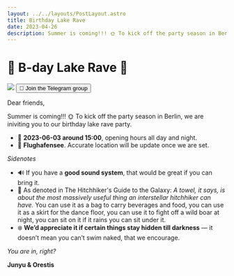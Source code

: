 ```yaml
---
layout: ../../layouts/PostLayout.astro
title: Birthday Lake Rave
date: 2023-04-26
description: Summer is coming!!! 🌞 To kick off the party season in Berlin, join our birthday lake rave party.  
---
```


# 🪼 B-day Lake Rave 🪩

<img class="filter" src="/images/party.png"  />


<button onclick="window.location.href='https://t.me/+O8Fu9uLJGKNkZjM0'">
  💬 Join the Telegram group
</button>

Dear friends,

Summer is coming!!! 🌞 To kick off the party season in Berlin, we are iniviting you to our birthday lake rave party.  

- 📅 **2023-06-03 around 15:00**, opening hours all day and night.
- 📍 **Flughafensee**. Accurate location will be update once we are set. 

*Sidenotes*
- 🔊 If you have a **good sound system**, that would be great if you can bring it.
- 🧺 As denoted in The Hitchhiker's Guide to the Galaxy: *A towel, it says, is about the most massively useful thing an interstellar hitchhiker can have.* You can use it as a bag to carry beverages and food, you can use it as a skirt for the dance floor, you can use it to fight off a wild boar at night, you can sit on it if it rains you can sit under it.
- ❄️ **We’d appreciate it if certain things stay hidden till darkness** — it doesn’t mean you can’t swim naked, that we encourage.

*You are in, right?*

**Junyu & Orestis**

